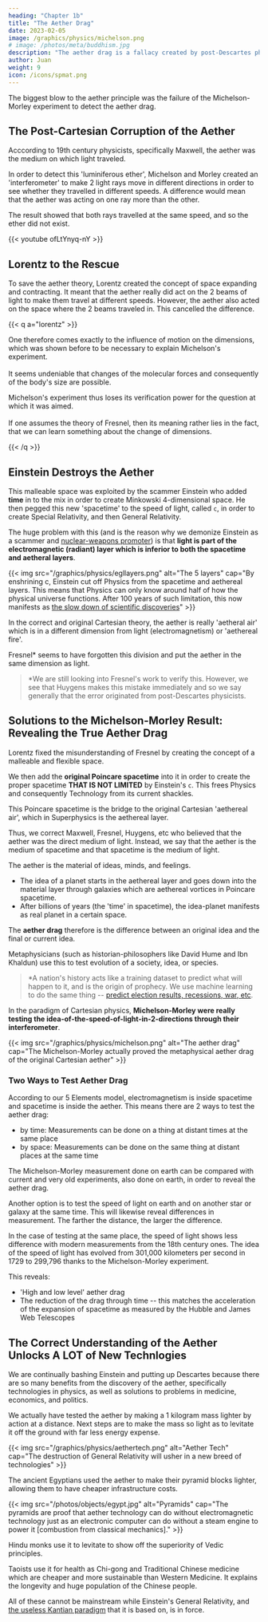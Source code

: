 ```yaml
---
heading: "Chapter 1b"
title: "The Aether Drag"
date: 2023-02-05
image: /graphics/physics/michelson.png
# image: /photos/meta/buddhism.jpg
description: "The aether drag is a fallacy created by post-Descartes physicists, probably by Fresnel"
author: Juan
weight: 9
icon: /icons/spmat.png
---
```




The biggest blow to the aether principle was the failure of the Michelson-Morley experiment to detect the aether drag.


## The Post-Cartesian Corruption of the Aether

Acccording to 19th century physicists, specifically Maxwell, the aether was the medium on which light traveled.  

In order to detect this 'luminiferous ether', Michelson and Morley created an 'interferometer' to make 2 light rays move in different directions in order to see whether they travelled in different speeds. A difference would mean that the aether was acting on one ray more than the other. 

The result showed that both rays travelled at the same speed, and so the ether did not exist. 

{{< youtube ofLtYnyq-nY >}}


## Lorentz to the Rescue

To save the aether theory, Lorentz created the concept of space expanding and contracting. It meant that the aether really did act on the 2 beams of light to make them travel at different speeds. However, the aether also acted on the space where the 2 beams traveled in. This cancelled the difference.   

{{< q a="lorentz" >}}
<p>One therefore comes exactly to the influence of motion on the dimensions, which was shown before to be necessary to explain Michelson's experiment.
<br><br>
It seems undeniable that changes of the molecular forces and consequently of the body's size are possible.

Michelson's experiment thus loses its verification power for the question at which it was aimed. 
<br><br>
If one assumes the theory of Fresnel, then its meaning rather lies in the fact, that we can learn something about the change of dimensions.</p>
{{< /q >}}


## Einstein Destroys the Aether

This malleable space was exploited by the scammer Einstein who added **time** in to the mix in order to create Minkowski 4-dimensional space. He then pegged this new 'spacetime' to the speed of light, called `c`, in order to create Special Relativity, and then General Relativity. 

The huge problem with this (and is the reason why we demonize Einstein as a scammer and [nuclear-weapons promoter](https://www.businessinsider.com/albert-einstein-wrote-letter-us-roosvelt-atomic-bomb-2019-8)) is that **light is part of the electromagnetic (radiant) layer which is inferior to both the spacetime and aetheral layers**.

{{< img src="/graphics/physics/egllayers.png" alt="The 5 layers" cap="By enshrining c, Einstein cut off Physics from the spacetime and aethereal layers. This means that Physics can only know around half of how the physical universe functions. After 100 years of such limitation, this now manifests as [the slow down of scientific discoveries](https://phys.org/news/2023-01-scientific-breakthroughs.html)" >}}

In the correct and original Cartesian theory, the aether is really 'aetheral air' which is in a different dimension from light (electromagnetism) or 'aethereal fire'.  

Fresnel* seems to have forgotten this division and put the aether in the same dimension as light.   

> *We are still looking into Fresnel's work to verify this. However,  we see that Huygens makes this mistake immediately and so we say generally that the error originated from post-Descartes physicists. 



## Solutions to the Michelson-Morley Result: Revealing the True Aether Drag

Lorentz fixed the misunderstanding of Fresnel by creating the concept of a malleable and flexible space. 

We then add the **original Poincare spacetime** into it in order to create the proper spacetime **THAT IS NOT LIMITED** by Einstein's `c`. This frees Physics and consequently Technology from its current shackles. 

This Poincare spacetime is the bridge to the original Cartesian 'aethereal air', which in Superphysics is the aethereal layer.

Thus, we correct Maxwell, Fresnel, Huygens, etc who believed that the aether was the direct medium of light. Instead, we say that the aether is the medium of spacetime and that spacetime is the medium of light.

The aether is the material of ideas, minds, and feelings. 
- The idea of a planet starts in the aethereal layer and goes down into the material layer through galaxies which are aethereal vortices in Poincare spacetime.
- After billions of years (the 'time' in spacetime), the idea-planet manifests as real planet in a certain space. 

The **aether drag** therefore is the difference between an original idea and the final or current idea.

Metaphysicians (such as historian-philosophers like David Hume and Ibn Khaldun) use this to test evolution of a society, idea, or species.

> *A nation's history acts like a training dataset to predict what will happen to it, and is the origin of prophecy. We use machine learning to do the same thing -- [predict election results, recessions, war, etc](https://www.superphysics.org/social/cycles/predictions/). 

In the paradigm of Cartesian physics, **Michelson-Morley were really testing the idea-of-the-speed-of-light-in-2-directions through their interferometer**. 


{{< img src="/graphics/physics/michelson.png" alt="The aether drag" cap="The Michelson-Morley actually proved the metaphysical aether drag of the original Cartesian aether" >}}
  



### Two Ways to Test Aether Drag

According to our 5 Elements model, electromagnetism is inside spacetime and spacetime is inside the aether. This means there are 2 ways to test the aether drag: 
- by time: Measurements can be done on a thing at distant times at the same place
- by space: Measurements can be done on the same thing at distant places at the same time

The Michelson-Morley measurement done on earth can be compared with current and very old experiments, also done on earth, in order to reveal the aether drag. 

Another option is to test the speed of light on earth and on another star or galaxy at the same time. This will likewise reveal differences in measurement. The farther the distance, the larger the difference. 

In the case of testing at the same place, the speed of light shows less difference with modern measurements from the 18th century ones. The idea of the speed of light has evolved from 301,000 kilometers per second in 1729 to 299,796 thanks to the Michelson-Morley experiment. 

This reveals:
- 'High and low level' aether drag
- The reduction of the drag through time -- this matches the acceleration of the expansion of spacetime as measured by the Hubble and James Web Telescopes 



## The Correct Understanding of the Aether Unlocks A LOT of New Technlogies

We are continually bashing Einstein and putting up Descartes because there are so many benefits from the discovery of the aether, specifically technologies in physics, as well as solutions to problems in medicine, economics, and politics. 

We actually have tested the aether by making a 1 kilogram mass lighter by action at a distance. Next steps are to make the mass so light as to levitate it off the ground with far less energy expense. 

{{< img src="/graphics/physics/aethertech.png" alt="Aether Tech" cap="The destruction of General Relativity will usher in a new breed of technologies" >}}


The ancient Egyptians used the aether to make their pyramid blocks lighter, allowing them to have cheaper infrastructure costs.

{{< img src="/photos/objects/egypt.jpg" alt="Pyramids" cap="The pyramids are proof that aether technology can do without electromagnetic technology just as an electronic computer can do without a steam engine to power it [combustion from classical mechanics]." >}}

Hindu monks use it to levitate to show off the superiority of Vedic principles. 

Taoists use it for health as Chi-gong and Traditional Chinese medicine which are cheaper and more sustainable than Western Medicine. It explains the longevity and huge population of the Chinese people.

All of these cannot be mainstream while Einstein's General Relativity, and [the useless Kantian paradigm](/superphysics/fallacies/kant-apriori-fallacy) that it is based on, is in force. 
